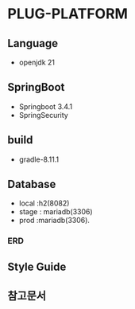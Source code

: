 # PLUG-PLATFORM

## Language

- openjdk 21

## SpringBoot

- Springboot 3.4.1
- SpringSecurity

## build

- gradle-8.11.1

## Database

- local :h2(8082)
- stage : mariadb(3306)
- prod :mariadb(3306).

### ERD

## Style Guide

## 참고문서
